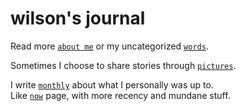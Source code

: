 # wilson's journal

Read more [`about me`](/about) or my uncategorized [`words`](/w).

Sometimes I choose to share stories through [`pictures`](/p).

I write [`monthly`](/m) about what I personally was up to.    
Like [`now`](/now) page, with more recency and mundane stuff.